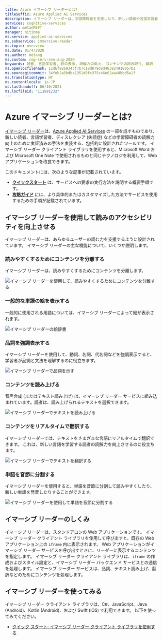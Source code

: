 ```yaml
---
title: Azure イマーシブ リーダーとは?
titleSuffix: Azure Applied AI Services
description: イマーシブ リーダーは、学習障碍者を支援したり、新しい読者や言語学習者の読解力を支援したりするように設計されているツールです。
services: cognitive-services
author: metanMSFT
manager: nitinme
ms.service: applied-ai-services
ms.subservice: immersive-reader
ms.topic: overview
ms.date: 01/4/2020
ms.author: metang
ms.custom: cog-serv-seo-aug-2020
keywords: 読者, 言語学習者, 絵の表示, 読解力の向上, コンテンツの読み取り, 翻訳
ms.openlocfilehash: 12d6f926934cf7b7c18d079d8d483824918057b1
ms.sourcegitcommit: 34feb2a5bdba1351d9fc375c46e62aa40bbd5a1f
ms.translationtype: HT
ms.contentlocale: ja-JP
ms.lasthandoff: 06/10/2021
ms.locfileid: "111891232"
---
```

# <a name="what-is-azure-immersive-reader"></a>Azure イマーシブ リーダーとは?

[イマーシブ リーダー](https://www.onenote.com/learningtools)は、[Azure Applied AI Services](../../applied-ai-services/what-are-applied-ai-services.md) の一部を成すものであり、新しい読者、言語学習者、ディスレクシア (失読症) などの学習障碍者の読解力向上のために実証済みの手法を実装する、包括的に設計されたツールです。 イマーシブ リーダー クライアント ライブラリを使用すると、Microsoft Word および Microsoft One Note で使用されるものと同じテクノロジを利用して、Web アプリケーションを改良できます。 

このドキュメントには、次のような記事が記載されています。  

* **[クイックスタート](quickstarts/client-libraries.md)** は、サービスへの要求の実行方法を説明する概要手順です。
* **[攻略ガイド](how-to-create-immersive-reader.md)** には、より具体的またはカスタマイズした方法でサービスを使用するための手順が記載されています。

## <a name="use-immersive-reader-to-improve-reading-accessibility"></a>イマーシブ リーダーを使用して読みのアクセシビリティを向上させる 

イマーシブ リーダーは、あらゆるユーザーの読む力を支援するように設計されています。 イマーシブ リーダーの主な機能について、いくつか説明します。

### <a name="isolate-content-for-improved-readability"></a>読みやすくするためにコンテンツを分離する

イマーシブ リーダーは、読みやすくするためにコンテンツを分離します。 

  ![イマーシブ リーダーを使用して、読みやすくするためにコンテンツを分離する](./media/immersive-reader.png)

### <a name="display-pictures-for-common-words"></a>一般的な単語の絵を表示する

一般的に使用される用語については、イマーシブ リーダーによって絵が表示されます。

  ![イマーシブ リーダーの絵辞書](./media/picture-dictionary.png)

### <a name="highlight-parts-of-speech"></a>品詞を強調表示する

イマーシブ リーダーを使用して、動詞、名詞、代名詞などを強調表示すると、学習者が品詞と文法を理解するのに役立ちます。

  ![イマーシブ リーダーで品詞を示す](./media/parts-of-speech.png)

### <a name="read-content-aloud"></a>コンテンツを読み上げる

音声合成 (またはテキスト読み上げ) は、イマーシブ リーダー サービスに組み込まれています。読者は、読み上げられるテキストを選択できます。 

  ![イマーシブ リーダーでテキストを読み上げる](./media/read-aloud.png)

### <a name="translate-content-in-real-time"></a>コンテンツをリアルタイムで翻訳する

イマーシブ リーダーでは、テキストをさまざまな言語にリアルタイムで翻訳できます。 これは、新しい言語を学習する読者の読解力を向上させるのに役立ちます。

  ![イマーシブ リーダーでテキストを翻訳する](./media/translation.png)

### <a name="split-words-into-syllables"></a>単語を音節に分割する

イマーシブ リーダーを使用すると、単語を音節に分割して読みやすくしたり、新しい単語を発音したりすることができます。

  ![イマーシブ リーダーを使用して単語を音節に分割する](./media/syllabification.png)

## <a name="how-does-immersive-reader-work"></a>イマーシブ リーダーのしくみ

イマーシブ リーダーは、スタンドアロンの Web アプリケーションです。 イマーシブ リーダー クライアント ライブラリを使用して呼び出すと、既存の Web アプリケーション上の `iframe` 内に表示されます。 Web アプリケーションがイマーシブ リーダー サービスを呼び出すときに、リーダーに表示するコンテンツを指定します。 イマーシブ リーダー クライアント ライブラリは、`iframe` の作成およびスタイル設定と、イマーシブ リーダー バックエンド サービスとの通信を処理します。 イマーシブ リーダー サービスは、品詞、テキスト読み上げ、翻訳などのためにコンテンツを処理します。

## <a name="get-started-with-immersive-reader"></a>イマーシブ リーダーを使ってみる

イマーシブ リーダー クライアント ライブラリは、C#、JavaScript、Java (Android)、Kotlin (Android)、および Swift (iOS) で利用できます。 以下を使ってみてください。

* [クイック スタート: イマーシブ リーダー クライアント ライブラリを使用する](quickstarts/client-libraries.md)
